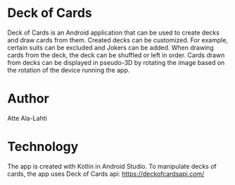 # Deck of Cards
Deck of Cards is an Android application that can be used to create decks and draw cards from them.
Created decks can be customized. For example, certain suits can be excluded and Jokers can be added.
When drawing cards from the deck, the deck can be shuffled or left in order.
Cards drawn from decks can be displayed in pseudo-3D by rotating the image based on the rotation of the device running the app.

# Author
Atte Ala-Lahti

# Technology
The app is created with Kotlin in Android Studio.
To manipulate decks of cards, the app uses Deck of Cards api:
https://deckofcardsapi.com/
